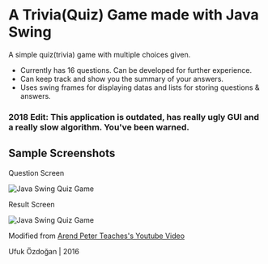 # A Trivia(Quiz) Game made with Java Swing
A simple quiz(trivia) game with multiple choices given.
* Currently has 16 questions. Can be developed for further experience.
* Can keep track and show you the summary of your answers.
* Uses swing frames for displaying datas and lists for storing questions & answers.

### 2018 Edit: This application is outdated, has really ugly GUI and a really slow algorithm. You've been warned.

## Sample Screenshots

Question Screen

![Java Swing Quiz Game](https://i.hizliresim.com/1G9Od1.png "Java Swing Quiz Game")

Result Screen

![Java Swing Quiz Game](http://i.hizliresim.com/LD4v5o.png "Java Swing Quiz Game")

Modified from [Arend Peter Teaches's Youtube Video](https://www.youtube.com/watch?v=uUPRFWhTx3A)

Ufuk Özdoğan | 2016

